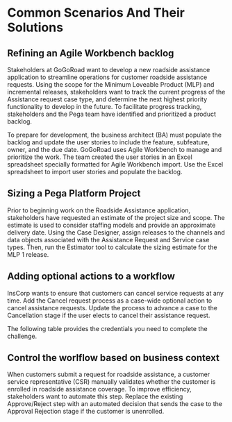 # Common Scenarios And Their Solutions


## Refining an Agile Workbench backlog

Stakeholders at GoGoRoad want to develop a new roadside assistance application to streamline operations for customer roadside assistance requests. Using the scope for the Minimum Loveable Product (MLP) and incremental releases, stakeholders want to track the current progress of the Assistance request case type, and determine the next highest priority functionality to develop in the future. To facilitate progress tracking, stakeholders and the Pega team have identified and prioritized a product backlog.

To prepare for development, the business architect (BA) must populate the backlog and update the user stories to include the feature, subfeature, owner, and the due date. GoGoRoad uses Agile Workbench to manage and prioritize the work. The team created the user stories in an Excel spreadsheet specially formatted for Agile Workbench import. Use the Excel spreadsheet to import user stories and populate the backlog.

## Sizing a Pega Platform Project

Prior to beginning work on the Roadside Assistance application, stakeholders have requested an estimate of the project size and scope. The estimate is used to consider staffing models and provide an approximate delivery date. Using the Case Designer, assign releases to the channels and data objects associated with the Assistance Request and Service case types. Then, run the Estimator tool to calculate the sizing estimate for the MLP 1 release.

## Adding optional actions to a workflow

InsCorp wants to ensure that customers can cancel service requests at any time. Add the Cancel request process as a case-wide optional action to cancel assistance requests. Update the process to advance a case to the Cancellation stage if the user elects to cancel their assistance request.

The following table provides the credentials you need to complete the challenge.

## Control the worlflow based on business context

When customers submit a request for roadside assistance, a customer service representative (CSR) manually validates whether the customer is enrolled in roadside assistance coverage. To improve efficiency, stakeholders want to automate this step. Replace the existing Approve/Reject step with an automated decision that sends the case to the Approval Rejection stage if the customer is unenrolled.

